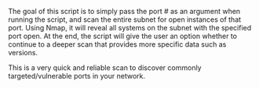 The goal of this script is to simply pass the port # as an argument when running the script, and scan the entire subnet for open instances of that port.
Using Nmap, it will reveal all systems on the subnet with the specified port open. At the end, the script will give the user an option whether to continue to
a deeper scan that provides more specific data such as versions. 


This is a very quick and reliable scan to discover commonly targeted/vulnerable ports in your network. 
